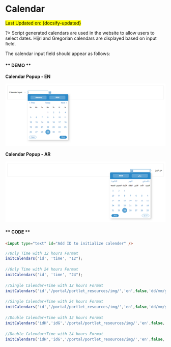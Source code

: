 # Calendar
<mark>Last Updated on: {docsify-updated}</mark>

?> Script generated calendars are used in the website to allow users to select dates. Hijri and Gregorian calendars are displayed based on input field. 

The calendar input field should appear as follows:

<!-- tabs:start -->

#### ** DEMO **

**Calendar Popup - EN**

![Calendar Input Field](images/calendar_en.png)

**Calendar Popup - AR**

![Calendar Input Field](images/calendar_ar.png)


#### ** CODE **
```HTML
<input type="text" id="Add ID to initialize calender" />
```

```js
//Only Time with 12 hours Format
initCalendars('id', 'time', "12");

//Only Time with 24 hours Format
initCalendars('id', 'time', "24");	

//Single Calendar+Time with 12 hours Format
initCalendars('id','/portal/portlet_resources/img/','en',false,'dd/mm/yyyy','-120y','0y', 'time', false, "12");

//Single Calendar+Time with 24 hours Format
initCalendars('id','/portal/portlet_resources/img/','en',false,'dd/mm/yyyy','-120y','0y', 'time', false, "24");

//Double Calendar+Time with 12 hours Format
initCalendars('idH','idG','/portal/portlet_resources/img/','en',false,'dd/mm/yyyy','-120y','0y', 'time', false, "12");

//Double Calendar+Time with 24 hours Format
initCalendars('idH','idG','/portal/portlet_resources/img/','en',false,'dd/mm/yyyy','-120y','0y', 'time', false, "24");

```

<!-- tabs:end -->